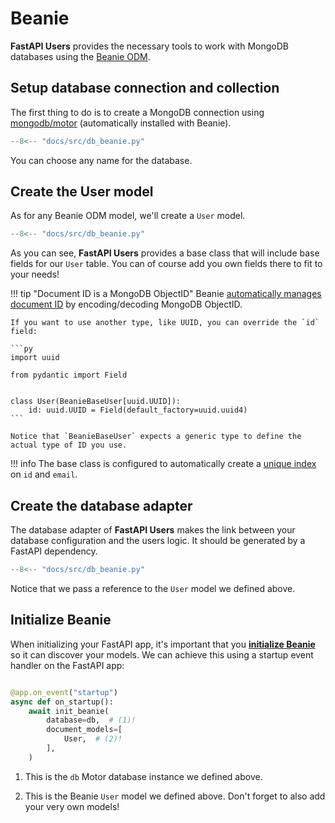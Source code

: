 # Beanie

**FastAPI Users** provides the necessary tools to work with MongoDB databases using the [Beanie ODM](https://github.com/roman-right/beanie).

## Setup database connection and collection

The first thing to do is to create a MongoDB connection using [mongodb/motor](https://github.com/mongodb/motor) (automatically installed with Beanie).

```py hl_lines="5-9"
--8<-- "docs/src/db_beanie.py"
```

You can choose any name for the database.

## Create the User model

As for any Beanie ODM model, we'll create a `User` model.

```py hl_lines="12-13"
--8<-- "docs/src/db_beanie.py"
```

As you can see, **FastAPI Users** provides a base class that will include base fields for our `User` table. You can of course add you own fields there to fit to your needs!

!!! tip "Document ID is a MongoDB ObjectID"
    Beanie [automatically manages document ID](https://roman-right.github.io/beanie/tutorial/defining-a-document/#id) by encoding/decoding MongoDB ObjectID.

    If you want to use another type, like UUID, you can override the `id` field:

    ```py
    import uuid

    from pydantic import Field


    class User(BeanieBaseUser[uuid.UUID]):
        id: uuid.UUID = Field(default_factory=uuid.uuid4)
    ```

    Notice that `BeanieBaseUser` expects a generic type to define the actual type of ID you use.

!!! info
    The base class is configured to automatically create a [unique index](https://roman-right.github.io/beanie/tutorial/defining-a-document/#indexes) on `id` and `email`.

## Create the database adapter

The database adapter of **FastAPI Users** makes the link between your database configuration and the users logic. It should be generated by a FastAPI dependency.

```py hl_lines="16-17"
--8<-- "docs/src/db_beanie.py"
```

Notice that we pass a reference to the `User` model we defined above.

## Initialize Beanie

When initializing your FastAPI app, it's important that you [**initialize Beanie**](https://roman-right.github.io/beanie/tutorial/initialization/) so it can discover your models. We can achieve this using a startup event handler on the FastAPI app:

```py

@app.on_event("startup")
async def on_startup():
    await init_beanie(
        database=db,  # (1)!
        document_models=[
            User,  # (2)!
        ],
    )
```

1. This is the `db` Motor database instance we defined above.

2. This is the Beanie `User` model we defined above. Don't forget to also add your very own models!
